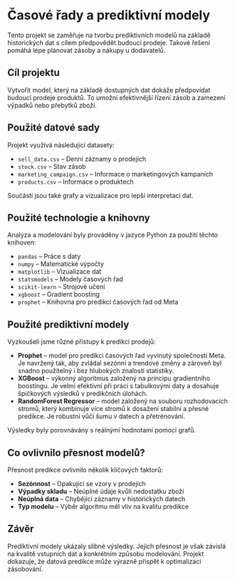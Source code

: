 # Časové řady a prediktivní modely

Tento projekt se zaměřuje na tvorbu prediktivních modelů na základě historických dat s cílem předpovědět budoucí prodeje. Takové řešení pomáhá lépe plánovat zásoby a nákupy u dodavatelů.

## Cíl projektu

Vytvořit model, který na základě dostupných dat dokáže předpovídat budoucí prodeje produktů. To umožní efektivnější řízení zásob a zamezení výpadků nebo přebytků zboží.

## Použité datové sady

Projekt využívá následující datasety:

- `sell_data.csv` – Denní záznamy o prodejích
- `stock.csv` – Stav zásob
- `marketing_campaign.csv` – Informace o marketingových kampaních
- `products.csv` – Informace o produktech

Součástí jsou také grafy a vizualizace pro lepší interpretaci dat.

## Použité technologie a knihovny

Analýza a modelování byly prováděny v jazyce Python za použití těchto knihoven:

- `pandas` – Práce s daty
- `numpy` – Matematické výpočty
- `matplotlib` – Vizualizace dat
- `statsmodels` – Modely časových řad
- `scikit-learn` – Strojové učení
- `xgboost` – Gradient boosting
- `prophet` – Knihovna pro predikci časových řad od Meta

## Použité prediktivní modely

Vyzkoušeli jsme různé přístupy k predikci prodejů:

- **Prophet** – model pro predikci časových řad vyvinutý společností Meta. Je navržený tak, aby zvládal sezónní a trendové změny a zároveň byl snadno použitelný i bez hlubokých znalostí statistiky.
- **XGBoost** – výkonný algoritmus založený na principu gradientního boostingu. Je velmi efektivní při práci s tabulkovými daty a dosahuje špičkových výsledků v predikčních úlohách.
- **RandomForest Regressor** – model založený na souboru rozhodovacích stromů, který kombinuje více stromů k dosažení stabilní a přesné predikce. Je robustní vůči šumu v datech a přetrénování.

Výsledky byly porovnávány s reálnými hodnotami pomocí grafů.

## Co ovlivnilo přesnost modelů?

Přesnost predikce ovlivnilo několik klíčových faktorů:

- **Sezónnost** – Opakující se vzory v prodejích
- **Výpadky skladu** – Neúplné údaje kvůli nedostatku zboží
- **Neúplná data** – Chybějící záznamy v historických datech
- **Typ modelu** – Výběr algoritmu měl vliv na kvalitu predikce

## Závěr

Prediktivní modely ukázaly slibné výsledky. Jejich přesnost je však závislá na kvalitě vstupních dat a konkrétním způsobu modelování. Projekt dokazuje, že datová predikce může výrazně přispět k optimalizaci zásobování.
